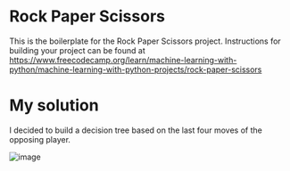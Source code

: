 # Rock Paper Scissors

This is the boilerplate for the Rock Paper Scissors project. Instructions for building your project can be found at https://www.freecodecamp.org/learn/machine-learning-with-python/machine-learning-with-python-projects/rock-paper-scissors

# My solution

I decided to build a decision tree based on the last four moves of the opposing player.

![image](https://github.com/KarolK23/roc-paper-scisors/assets/102358300/aa0f6622-97ca-4b95-93f3-467319cd4c56)
